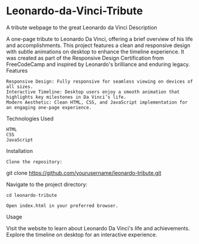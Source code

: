 # Leonardo-da-Vinci-Tribute
A tribute webpage to the great Leonardo da Vinci
Description

A one-page tribute to Leonardo Da Vinci, offering a brief overview of his life and accomplishments. This project features a clean and responsive design with subtle animations on desktop to enhance the timeline experience. It was created as part of the Responsive Design Certification from FreeCodeCamp and inspired by Leonardo's brilliance and enduring legacy.
Features

    Responsive Design: Fully responsive for seamless viewing on devices of all sizes.
    Interactive Timeline: Desktop users enjoy a smooth animation that highlights key milestones in Da Vinci’s life.
    Modern Aesthetic: Clean HTML, CSS, and JavaScript implementation for an engaging one-page experience.

Technologies Used

    HTML
    CSS
    JavaScript

Installation

    Clone the repository:

git clone https://github.com/yourusername/leonardo-tribute.git

Navigate to the project directory:

    cd leonardo-tribute

    Open index.html in your preferred browser.

Usage

Visit the website to learn about Leonardo Da Vinci's life and achievements. Explore the timeline on desktop for an interactive experience.
